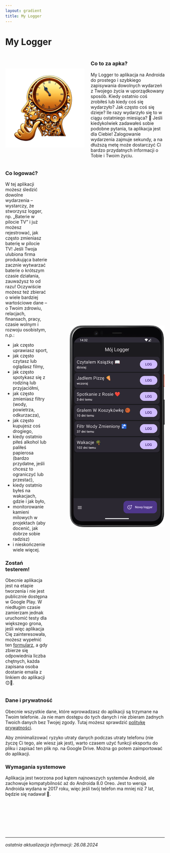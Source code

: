 ```yaml
---
layout: gradient
title: My Logger
---
```

# My Logger

<div style="display: flex; align-items: center;">
    <img src="img/logo.png" alt="logo aplikacji" style="max-width: 250px; margin-right: 20px;">
    <div>
        <h3>Co to za apka?</h3>
        <p>My Logger to aplikacja na Androida do prostego i szybkiego zapisywania dowolnych wydarzeń z Twojego życia w uporządkowany sposób. Kiedy ostatnio coś zrobiłeś lub kiedy coś się wydarzyło? Jak często coś się dzieje? Ile razy wydarzyło się to w ciągu ostatniego miesiąca? 🤔 Jeśli kiedykolwiek zadawałeś sobie podobne pytania, ta aplikacja jest dla Ciebie! Zalogowanie wydarzenia zajmuje sekundy, a na dłuższą metę może dostarczyć Ci bardzo przydatnych informacji o Tobie i Twoim życiu.</p>
    </div>
</div>

<div style="display: flex; align-items: center;">
    <div>
        <h3>Co logować?</h3>
        <p>W tej aplikacji możesz śledzić dowolne wydarzenia – wystarczy, że stworzysz logger, np. „Baterie w pilocie TV” i już możesz rejestrować, jak często zmieniasz baterię w pilocie TV! Jeśli Twoja ulubiona firma produkująca baterie zacznie wytwarzać baterie o krótszym czasie działania, zauważysz to od razu! Oczywiście możesz też zbierać o wiele bardziej wartościowe dane – o Twoim zdrowiu, relacjach, finansach, pracy, czasie wolnym i rozwoju osobistym, n.p.:</p>
        <ul>
            <li>jak często uprawiasz sport,</li>
            <li>jak często czytasz lub oglądasz filmy,</li>
            <li>jak często spotykasz się z rodziną lub przyjaciółmi,</li>
            <li>jak często zmieniasz filtry (wody, powietrza, odkurzacza),</li>
            <li>jak często kupujesz coś drogiego,</li>
            <li>kiedy ostatnio piłeś alkohol lub paliłeś papierosa (bardzo przydatne, jeśli chcesz to ograniczyć lub przestać),</li>
            <li>kiedy ostatnio byłeś na wakacjach, gdzie i jak było,</li>
            <li>monitorowanie kamieni milowych w projektach (aby docenić, jak dobrze sobie radzisz)</li>
            <li>i nieskończenie wiele więcej.</li>
        </ul>
        <h3>Zostań testerem!</h3>
        <p>Obecnie aplikacja jest na etapie tworzenia i nie jest publicznie dostępna w Google Play. W niedługim czasie zamierzam jednak uruchomić testy dla większego grona, jeśli więc aplikacja Cię zainteresowała, możesz wypełnić ten <a href="https://forms.gle/1XGxMdjh5RKmZWat8">formularz</a>, a gdy zbierze się odpowiednia liczba chętnych, każda zapisana osoba dostanie emaila z linkiem do aplikacji 😊📲.</p>
    </div>
    <img src="img/app-screen.png" alt="zrzut ekranu aplikacji" style="max-width: 300px; margin-left: 70px;">
</div>

### Dane i prywatność
Obecnie wszystkie dane, które wprowadzasz do aplikacji są trzymane na Twoim telefonie. Ja nie mam dostępu do tych danych i nie zbieram żadnych Twoich danych bez Twojej zgody. Tutaj możesz sprawdzić [politykę prywatności](privacy-policy).

Aby zminimalizować ryzyko utraty danych podczas utraty telefonu (nie życzę Ci tego, ale wiesz jak jest), warto czasem użyć funkcji eksportu do pliku i zapisać ten plik np. na Google Drive. Można go potem zaimportować do aplikacji.

### Wymagania systemowe
Aplikacja jest tworzona pod kątem najnowszych systemów Android, ale zachowuje kompatybilność aż do Androida 8.0 Oreo. Jest to wersja Androida wydana w 2017 roku, więc jeśli twój telefon ma mniej niż 7 lat, będzie się nadawał 🙂.

<div style="height: 100px;"></div>

---
*ostatnia aktualizacja informacji: 26.08.2024*

<div style="height: 30px;"></div>